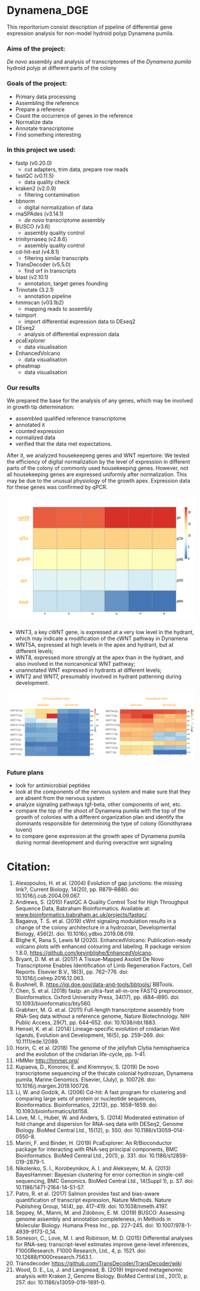 # Dynamena_DGE
This reporitorium consist description of pipeline of differential gene expression analysis for non-model hydroid polyp Dynamena pumila.

### Aims of the project:

*De novo* assembly and analysis of transcriptomes of the *Dynamena pumila* hydroid polyp at different parts of the colony

### Goals of the project:

* Primary data processing
* Assembling the reference
* Prepare a reference
* Count the occurrence of genes in the reference
* Normalize data
* Annotate transcriptome
* Find something interesting


### In this project we used:
* fastp (v0.20.0)    
    * cut adapters, trim data, prepare row reads
* fastQC (v0.11.5)
    * data quality check
* kraken2 (v2.0.9)
    * filtering contamination
* bbnorm
    * digital normalization of data
* rnaSPAdes (v3.14.1) 
    * *de novo* transcriptome assembly
* BUSCO (v3.6)
    * assembly quality control
* trinityrnaseq (v2.8.6)
    * assembly quality control
* cd-hit-est (v4.8.1)
    * filtering similar transcripts
* TransDecoder (v5.5.0)
   * find orf in transcripts
* blast (v2.10.1)
   * annotation, target genes founding
* Trinotate (3.2.1)
   * annotation pipeline
* hmmscan (v03.1b2)
   * mapping reads to assembly
* tximport
   * import differential expression data to DEseq2 
* DEseq2
   * analysis of differential expression data
* pcaExplorer
   * data visualisation
* EnhancedVolcano
   * data visualisation
* pheatmap
   * data visualisation
   
### Our results

We prepared the base for the analysis of any genes, which may be involved in growth tip determination:
* assembled qualified reference transcriptome
* annotated it
* counted expression
* normalized data
* verified that the data met expectations.

After it, we analyzed housekeepeng genes and WNT repertoire:
We tested the efficiency of digital normalization by the level of expression in different parts of the colony of commonly used housekeeping genes.
However, not all housekeeping genes are expressed uniformly after normalization. This may be due to the unusual physiology of the growth apex. 
Expression data for these genes was confirmed by qPCR.

![housekeepeng genes](https://github.com/kupaeva/Dynamena_DGE/blob/main/housekeepeng_genes.png "housekeepeng genes")

* WNT3, a key cWNT gene, is expressed at a very low level in the hydrant, which may indicate a modification of the cWNT pathway in Dynamena
* WNT5A, expressed at high levels in the apex and hydrant, but at different levels;
* WNT8, expressed more strongly at the apex than in the hydrant, and also involved in the noncanonical WNT pathway;
* unannotated WNT expressed in hydrants at different levels;
* WNT2 and WNT7, presumably involved in hydrant patterning during development.

![WNT](https://github.com/kupaeva/Dynamena_DGE/blob/main/WNT1.png "WNT")

### Future plans

* look for antimicrobial peptides
* look at the components of the nervous system and make sure that they are absent from the nervous system
* analyze signaling pathways tgf-beta, other components of wnt, etc.
* compare the top of the shoot of Dynamena pumila with the top of the growth of colonies with a different organization plan and identify the dominants responsible for determining the type of colony (Gonothyraea loveni)
* to compare gene expression at the growth apex of Dynamena pumila during normal development and during overactive wnt signaling
 

# Citation:
1.	Alexopoulos, H. et al. (2004) Evolution of gap junctions: the missing link?, Current Biology, 14(20), pp. R879–R880. doi: 10.1016/j.cub.2004.09.067.
2.	Andrews, S. (2010) FastQC A Quality Control Tool for High Throughput Sequence Data, Babraham Bioinformatics. Available at: www.bioinformatics.babraham.ac.uk/projects/fastqc/.
3.	Bagaeva, T. S. et al. (2019) сWnt signaling modulation results in a change of the colony architecture in a hydrozoan, Developmental Biology, 456(2). doi: 10.1016/j.ydbio.2019.08.019.
4.	Blighe K, Rana S, Lewis M (2020). EnhancedVolcano: Publication-ready volcano plots with enhanced colouring and labeling. R package version 1.8.0, https://github.com/kevinblighe/EnhancedVolcano.
5.	Bryant, D. M. et al. (2017) A Tissue-Mapped Axolotl De Novo Transcriptome Enables Identification of Limb Regeneration Factors, Cell Reports. Elsevier B.V., 18(3), pp. 762–776. doi: 10.1016/j.celrep.2016.12.063.
6.	Bushnell, B. https://jgi.doe.gov/data-and-tools/bbtools/ BBTools.
7.	Chen, S. et al. (2018) fastp: an ultra-fast all-in-one FASTQ preprocessor, Bioinformatics. Oxford University Press, 34(17), pp. i884–i890. doi: 10.1093/bioinformatics/bty560.
8.	Grabherr, M. G. et al. (2011) Full-length transcriptome assembly from RNA-Seq data without a reference genome, Nature Biotechnology. NIH Public Access, 29(7), pp. 644–652. doi: 10.1038/nbt.1883.
9.	Hensel, K. et al. (2014) Lineage-specific evolution of cnidarian Wnt ligands, Evolution and Development, 16(5), pp. 259–269. doi: 10.1111/ede.12089.
10.	Horin, C. et al. (2018) The genome of the jellyfish Clytia hemisphaerica and the evolution of the cnidarian life-cycle, pp. 1–41.
11.	HMMer http://hmmer.org/
12.	Kupaeva, D., Konorov, E. and Kremnyov, S. (2019) De novo transcriptome sequencing of the thecate colonial hydrozoan, Dynamena pumila, Marine Genomics. Elsevier, (July), p. 100726. doi: 10.1016/j.margen.2019.100726.
13.	Li, W. and Godzik, A. (2006) Cd-hit: A fast program for clustering and comparing large sets of protein or nucleotide sequences, Bioinformatics. Bioinformatics, 22(13), pp. 1658–1659. doi: 10.1093/bioinformatics/btl158.
14.	Love, M. I., Huber, W. and Anders, S. (2014) Moderated estimation of fold change and dispersion for RNA-seq data with DESeq2, Genome Biology. BioMed Central Ltd., 15(12), p. 550. doi: 10.1186/s13059-014-0550-8.
15.	Marini, F. and Binder, H. (2019) PcaExplorer: An R/Bioconductor package for interacting with RNA-seq principal components, BMC Bioinformatics. BioMed Central Ltd., 20(1), p. 331. doi: 10.1186/s12859-019-2879-1.
16.	Nikolenko, S. I., Korobeynikov, A. I. and Alekseyev, M. A. (2013) BayesHammer: Bayesian clustering for error correction in single-cell sequencing, BMC Genomics. BioMed Central Ltd., 14(Suppl 1), p. S7. doi: 10.1186/1471-2164-14-S1-S7.
17.	Patro, R. et al. (2017) Salmon provides fast and bias-aware quantification of transcript expression, Nature Methods. Nature Publishing Group, 14(4), pp. 417–419. doi: 10.1038/nmeth.4197.
18.	Seppey, M., Manni, M. and Zdobnov, E. M. (2019) BUSCO: Assessing genome assembly and annotation completeness, in Methods in Molecular Biology. Humana Press Inc., pp. 227–245. doi: 10.1007/978-1-4939-9173-0_14.
19.	Soneson, C., Love, M. I. and Robinson, M. D. (2015) Differential analyses for RNA-seq: transcript-level estimates improve gene-level inferences, F1000Research. F1000 Research, Ltd., 4, p. 1521. doi: 10.12688/f1000research.7563.1.
20.	Transdecoder https://github.com/TransDecoder/TransDecoder/wiki
21.	Wood, D. E., Lu, J. and Langmead, B. (2019) Improved metagenomic analysis with Kraken 2, Genome Biology. BioMed Central Ltd., 20(1), p. 257. doi: 10.1186/s13059-019-1891-0.
